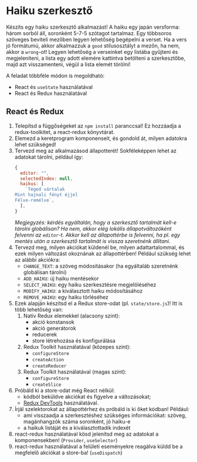 # Haiku szerkesztő

Készíts egy haiku szerkesztő alkalmazást! A haiku egy japán versforma: három sorból áll, soronként 5-7-5 szótagot tartalmaz. Egy többsoros szöveges beviteli mezőben legyen lehetőség begépelni a verset. Ha a vers jó formátumú, akkor alkalmazzuk a `good` stílusosztályt a mezőn, ha nem, akkor a `wrong`-ot! Legyen lehetőség a verseinket egy listába gyűjteni és megjeleníteni, a lista egy adott elemére kattintva betölteni a szerkesztőbe, majd azt visszamenteni, végül a lista elemét törölni!

A feladat többféle módon is megoldható:

- React és `useState` használatával
- React és Redux használatával

## React és Redux

1. Telepítsd a függőségeket az `npm install` paranccsal! Ez hozzáadja a redux-toolkitet, a react-redux könyvtárat.
2. Elemezd a keretprogram komponenseit, és gondold át, milyen adatokra lehet szükséged!
3. Tervezd meg az alkalmazásod állapotterét! Sokféleképpen lehet az adatokat tárolni, például így:
   ```js
   {
     editor: "",
     selectedIndex: null,
     haikus: [
       `Téged vártalak
   Mint hajnali fényt éjjel
   Félve-remélve`,
     ],
   }
   ```
   _Megjegyzés: kérdés egyáltalán, hogy a szerkesztő tartalmát kell-e tárolni globálisan? Ha nem, akkor elég lokális állapotváltozóként felvenni az `editor`-t. Akkor kell az állapottérbe is felvenni, ha pl. egy mentés után a szerkesztő tartalmát is vissza szeretnénk állítani._
4. Tervezd meg, milyen akciókat küldenél be, milyen adattartalommal, és ezek milyen változást okoznának az állapottérben! Például szükség lehet az alábbi akciókra:
   - `CHANGE_TEXT`: a szöveg módosításakor (ha egyáltaláb szeretnénk globálisan tárolni)
   - `ADD_HAIKU`: új haiku mentésekor
   - `SELECT_HAIKU`: egy haiku szerkesztésre megjelöléséhez
   - `MODIFY_HAIKU`: a kiválasztott haiku módosításához
   - `REMOVE_HAIKU`: egy haiku törléséhez
5. Ezek alapján készítsd el a Redux store-odat (pl. `state/store.js`)! Itt is több lehetőség van:
   1. Natív Redux elemekkel (alacsony szint):
      - akció konstansok
      - akció generátorok
      - reducerek
      - store létrehozása és konfigurálása
   2. Redux Toolkit használatával (közepes szint):
      - `configureStore`
      - `createAction`
      - `createReducer`
   3. Redux Toolkit használatával (magas szint):
      - `configureStore`
      - `createSlice`
6. Próbáld ki a store-odat még React nélkül:
   - kódból beküldve akciókat és figyelve a változásokat;
   - [Redux DevTools](https://chrome.google.com/webstore/detail/redux-devtools/lmhkpmbekcpmknklioeibfkpmmfibljd) használatával.
7. Írjál szelektorokat az állapottérhez és próbáld is ki őket kódban! Például:
   - ami visszaadja a szerkesztéshez szükséges információkat: szöveg, magánhangzók száma soronként, jó haiku-e
   - a haikuk listáját és a kiválasztottadik indexét
8. react-redux használatával kösd jelenítsd meg az adatokat a komponensekben! (`Provider`, `useSelector`)
9. react-redux használatával a felületi eseményekre reagálva küldd be a megfelelő akciókat a store-ba! (`useDispatch`)
